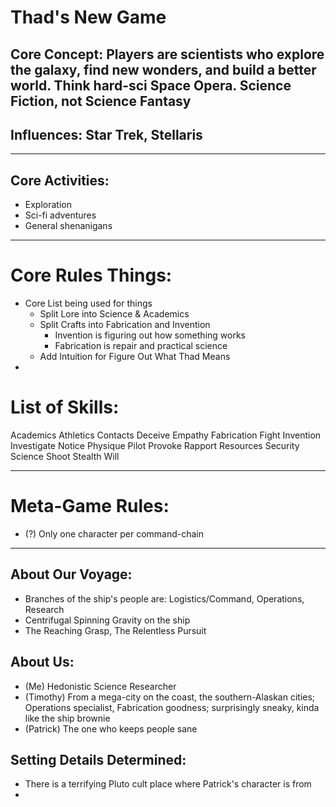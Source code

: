 # Thad's New Game

## Core Concept: Players are scientists who explore the galaxy, find new wonders, and build a better world.  Think hard-sci Space Opera.  Science Fiction, not Science Fantasy

## Influences: Star Trek, Stellaris


* * * * * 

Core Activities:
----------
* Exploration
* Sci-fi adventures
* General shenanigans


* * * * * 

Core Rules Things:
=============
* Core List being used for things
    - Split Lore into Science & Academics
    - Split Crafts into Fabrication and Invention
        + Invention is figuring out how something works
        + Fabrication is repair and practical science
    - Add Intuition for Figure Out What Thad Means
* 


List of Skills:
===========
Academics
Athletics
Contacts
Deceive
Empathy
Fabrication
Fight
Invention
Investigate
Notice
Physique
Pilot
Provoke
Rapport
Resources
Security
Science
Shoot
Stealth
Will


* * * * * 

Meta-Game Rules:
============
* (?) Only one character per command-chain


* * * * * 

About Our Voyage:
----------------
* Branches of the ship's people are: Logistics/Command, Operations, Research
* Centrifugal Spinning Gravity on the ship
* The Reaching Grasp, The Relentless Pursuit


About Us:
----------------
* (Me) Hedonistic Science Researcher
* (Timothy) From a mega-city on the coast, the southern-Alaskan cities; Operations specialist, Fabrication goodness; surprisingly sneaky, kinda like the ship brownie
* (Patrick) The one who keeps people sane


Setting Details Determined:
----------------
* There is a terrifying Pluto cult place where Patrick's character is from
* 

